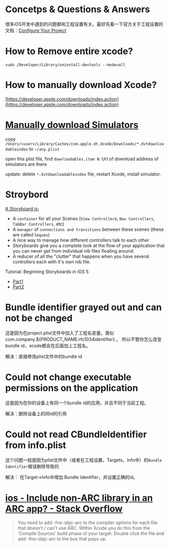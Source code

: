 Concetps & Questions & Answers
==

很多iOS开发中遇到的问题都和工程设置有关。最好先看一下官方关于工程设置的文档：[Configure Your Project](http://developer.apple.com/library/ios/#documentation/ToolsLanguages/Conceptual/Xcode_User_Guide/025-Configure_Your_Project/configure_project.html)

How to Remove entire xcode?
===================
`sudo /Developer/Library/uninstall-devtools --mode=all`

How to manually download Xcode?
=======================
[https://developer.apple.com/downloads/index.action](https://developer.apple.com/downloads/index.action)

[Manually download Simulators](http://stackoverflow.com/questions/13410133/upgraded-xcode-to-4-5-2-from-4-3-2-and-install-simulator-5-0-or-5-1)
============================
copy
`/Users/<user>/Library/Caches/com.apple.dt.Xcode/Downloads/*.dvtdownloadableindex`
to
`~/any.plist`

open this plist file, find `downloadables.item N`. Url of download address of simulators are there

update: delete `*.dvtdownloadableindex` file, restart Xcode, install simulator.

Stroybord
=========
[A Storyboard is:](http://stackoverflow.com/questions/9083759/what-are-the-benefits-of-using-storyboards-instead-of-xib-files-in-ios-programmi)

- A `container` for all your Scenes (`View Controller`s, `Nav Controllers`, `TabBar Controllers`, etc)
- A `manager` of `connections and transitions` between these scenes (these are called `Segues`)
- A nice way to manage how different controllers talk to each other
- Storyboards give you a complete look at the flow of your application that you can never get from individual nib files floating around.
- A reducer of all the "clutter" that happens when you have several controllers each with it's own nib file.

Tutorial:
Beginning Storyboards in iOS 5
- [Part1](http://www.raywenderlich.com/5138/beginning-storyboards-in-ios-5-part-1)
- [Part2](http://www.raywenderlich.com/5138/beginning-storyboards-in-ios-5-part-2)

Bundle identifier grayed out and can not be changed
====

这是因为在project.plist文件中加入了工程名变量。类似com.company.${PRODUCT_NAME:rfc1034identifier} 。
所以不管你怎么改变bundle id，xcode都会在后面加上工程名。

解决：直接修改plist文件中的bundle id

Could not change executable permissions on the application
====

这是因为在你的设备上有同一个bundle id的应用，并且不同于当前工程。

解决：删除设备上的同id的引用

Could not read CBundleIdentifier from info.plist
====

这个问题一般是因为plist文件中（或者在工程设置，Targets，Info中）的`Bundle Identifier`被误删除导致的

解决： 在Target->Info中增加 Bundle Identifier，并设置正确的id。


[ios - Include non-ARC library in an ARC app? - Stack Overflow](http://stackoverflow.com/questions/8969634/include-non-arc-library-in-an-arc-app)
====

> You need to add -fno-objc-arc to the compiler options for each file that doesn't / can't use ARC. Within Xcode you do this from the 'Compile Sources' build phase of your target. Double click the file and add -fno-objc-arc to the box that pops up.
